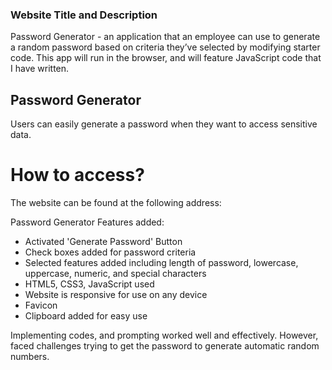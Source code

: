 ### Website Title and Description
Password Generator - an application that an employee can use to generate a random password based on criteria they’ve selected by modifying starter code. This app will run in the browser, and will feature JavaScript code that I have written.

## Password Generator
Users can easily generate a password when they want to access sensitive data.

# How to access?
The website can be found at the following address: 

Password Generator
Features added: 

- Activated 'Generate Password' Button
- Check boxes added for password criteria
- Selected features added including length of password, lowercase, uppercase,    numeric, and special characters
- HTML5, CSS3, JavaScript used 
- Website is responsive for use on any device
- Favicon
- Clipboard added for easy use



Implementing codes, and prompting worked well and effectively. However, faced challenges trying to get the password to generate automatic random numbers. 


